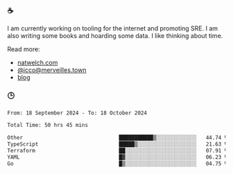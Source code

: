 ### ☕

I am currently working on tooling for the internet and promoting SRE. I am also writing some books and hoarding some data. I like thinking about time. 

Read more:

 - [natwelch.com](https://natwelch.com)
 - [@icco@merveilles.town](https://merveilles.town/@icco)
 - [blog](https://writing.natwelch.com)

### 🕒

<!--START_SECTION:waka-->

```txt
From: 18 September 2024 - To: 18 October 2024

Total Time: 50 hrs 45 mins

Other                               ███████████▒░░░░░░░░░░░░░   44.74 %
TypeScript                          █████▒░░░░░░░░░░░░░░░░░░░   21.63 %
Terraform                           ██░░░░░░░░░░░░░░░░░░░░░░░   07.91 %
YAML                                █▓░░░░░░░░░░░░░░░░░░░░░░░   06.23 %
Go                                  █▒░░░░░░░░░░░░░░░░░░░░░░░   04.75 %
```

<!--END_SECTION:waka-->
